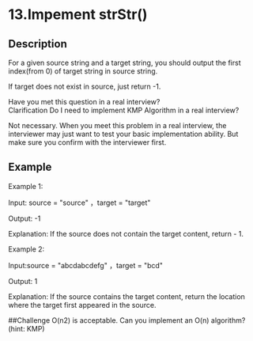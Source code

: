 # 13.Impement strStr()

## Description

For a given source string and a target string, you should output the first index(from 0) of target string in source string.

If target does not exist in source, just return -1.

Have you met this question in a real interview?  
Clarification
Do I need to implement KMP Algorithm in a real interview?

Not necessary. When you meet this problem in a real interview, the interviewer may just want to test your basic implementation ability. But make sure you confirm with the interviewer first.

## Example
Example 1:

Input: source = "source" ，target = "target"

Output: -1

Explanation: If the source does not contain the target content, return - 1.

Example 2:

Input:source = "abcdabcdefg" ，target = "bcd"

Output: 1	

Explanation: If the source contains the target content, return the location where the target first appeared in the source.

##Challenge
O(n2) is acceptable. Can you implement an O(n) algorithm? (hint: KMP)
